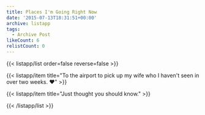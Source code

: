 ```yaml
---
title: Places I'm Going Right Now
date: '2015-07-13T18:31:51+00:00'
archive: listapp
tags: 
  - Archive Post
likeCount: 6
relistCount: 0
---
```



{{< listapp/list order=false reverse=false >}}

   {{< listapp/item title="To the airport to pick up my wife who I haven't seen in over two weeks. ❤️" >}}

   {{< listapp/item title="Just thought you should know." >}}

{{< /listapp/list >}}

